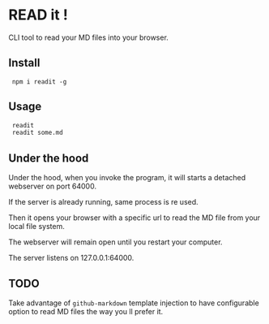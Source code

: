 # READ it !

CLI tool to read your MD files into your browser.

## Install

``` npm i readit -g```

## Usage

```sh
 readit 
 readit some.md
```

## Under the hood

Under the hood, when you invoke the program, it will starts a detached webserver on port 64000.

If the server is already running, same process is re used.

Then it opens your browser with a specific url to read the MD file from your local file system.

The webserver will remain open until you restart your computer.

The server listens on 127.0.0.1:64000.

## TODO

Take advantage of ```github-markdown``` template injection 
to have configurable option to read MD files the way you ll prefer it.
